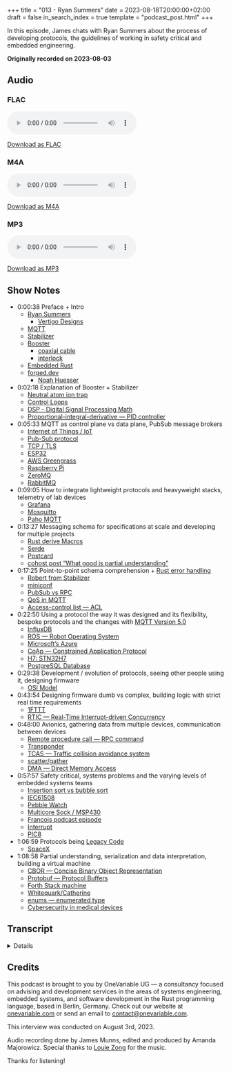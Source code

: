 +++
title = "013 - Ryan Summers"
date = 2023-08-18T20:00:00+02:00
draft = false
in_search_index = true
template = "podcast_post.html"
+++

In this episode, James chats with Ryan Summers about the process of developing protocols, 
the guidelines of working in safety critical and embedded engineering. 

**Originally recorded on 2023-08-03**

<!-- more -->

## Audio

### FLAC

<audio
    controls
    src="https://delivery.jamescdn.com/2023-08-18-ryan-summers.flac">
        Your browser does not support embedding FLAC
</audio>

[Download as FLAC](https://delivery.jamescdn.com/2023-08-18-ryan-summers.flac)

### M4A

<audio
    controls
    src="https://delivery.jamescdn.com/2023-08-18-ryan-summers.m4a">
        Your browser does not support embedding M4A.
</audio>

[Download as M4A](https://delivery.jamescdn.com/2023-08-18-ryan-summers.m4a)

### MP3

<audio
    controls
    src="https://delivery.jamescdn.com/2023-08-18-ryan-summers.mp3">
        Your browser does not support embedding MP3.
</audio>

[Download as MP3](https://delivery.jamescdn.com/2023-08-18-ryan-summers.mp3)


## Show Notes
- 0:00:38 Preface + Intro 
    - [Ryan Summers](https://github.com/ryan-summers) 
        - [Vertigo Designs](https://vertigo-designs.com/)
    - [MQTT](https://mqtt.org/)
    - [Stabilizer](https://quartiq.de/stabilizer/)
    - [Booster](https://quartiq.de/booster/)
        - [coaxial cable](https://en.wikipedia.org/wiki/Coaxial_cable)
        - [interlock](https://en.wikipedia.org/wiki/Interlock_(engineering))
    - [Embedded Rust](https://docs.rust-embedded.org/book/)
    - [forged.dev](https://forged.dev/)
        - [Noah Huesser](https://github.com/yatekii)
- 0:02:18 Explanation of Booster + Stabilizer 
    - [Neutral atom ion trap](https://www.hamamatsu.com/eu/en/applications/quantum-technologies/neutral-atoms-and-trapped-ions.html#:~:text=Neutral%20atoms%20and%20trapped%20ions%20use%20laser%20cooling%20to%20cool,create%20potentials%20that%20confine%20ions.)
    - [Control Loops](https://en.wikipedia.org/wiki/Control_loop)
    - [DSP - Digital Signal Processing Math](https://cds.cern.ch/record/1100533/files/p10.pdf)
    - [Proportional-integral-derivative — PID controller](https://en.wikipedia.org/wiki/Proportional%E2%80%93integral%E2%80%93derivative_controller)
- 0:05:33 MQTT as control plane vs data plane, PubSub message brokers 
    - [Internet of Things / IoT](https://en.wikipedia.org/wiki/Internet_of_things)
    - [Pub-Sub protocol](https://en.wikipedia.org/wiki/Publish%E2%80%93subscribe_pattern)
    - [TCP / TLS](https://beta.computer-networking.info/syllabus/default/protocols/tls.html#:~:text=TLS%20is%20responsible%20for%20the,this%20encrypted%20and%20authenticated%20bytestream.)
    - [ESP32](https://en.wikipedia.org/wiki/ESP32)
    - [AWS Greengrass](https://aws.amazon.com/greengrass/)
    - [Raspberry Pi](https://www.raspberrypi.com/)
    - [ZeroMQ](https://zeromq.org/)
    - [RabbitMQ](https://www.rabbitmq.com/)
- 0:09:05 How to integrate lightweight protocols and heavyweight stacks, telemetry of lab devices   
    - [Grafana](https://grafana.com/)
    - [Mosquitto](https://mosquitto.org/)
    - [Paho MQTT](https://eclipse.dev/paho/)
- 0:13:27 Messaging schema for specifications at scale and developing for multiple projects 
    - [Rust derive Macros](https://doc.rust-lang.org/reference/procedural-macros.html#derive-macros)
    - [Serde](https://serde.rs/)
    - [Postcard](https://docs.rs/postcard/latest/postcard/)
    - [cohost post “What good is partial understanding”](https://cohost.org/jamesmunns/post/1469045-what-good-is-partial) 
- 0:17:25 Point-to-point schema comprehension + [Rust error handling](https://doc.rust-lang.org/book/ch09-00-error-handling.html)
    - [Robert from Stabilizer](https://github.com/jordens)
    - [miniconf](https://github.com/quartiq/miniconf)
    - [PubSub vs RPC](https://blog.opto22.com/optoblog/request-response-vs-pub-sub-part-1)
    - [QoS in MQTT](https://cedalo.com/blog/understanding-mqtt-qos/)
    - [Access-control list — ACL](https://en.wikipedia.org/wiki/Access-control_list)
- 0:22:50 Using a protocol the way it was designed and its flexibility, bespoke protocols and the changes with [MQTT Version 5.0](https://docs.oasis-open.org/mqtt/mqtt/v5.0/mqtt-v5.0.html) 
    - [InfluxDB](https://www.influxdata.com/db/)
    - [ROS — Robot Operating System](https://www.ros.org/)
    - [Microsoft’s Azure](https://azure.microsoft.com/en-us/)
    - [CoAp — Constrained Application Protocol](https://en.wikipedia.org/wiki/Constrained_Application_Protocol)
    - [H7: STN32H7](https://www.st.com/en/microcontrollers-microprocessors/stm32h7-series.html)
    - [PostgreSQL Database](https://www.postgresql.org/)
- 0:29:38 Development / evolution of protocols, seeing other people using it, designing firmware 
    - [OSI Model](https://en.wikipedia.org/wiki/OSI_model)
- 0:43:54 Designing firmware dumb vs complex, building logic with strict real time requirements 
    - [1FTTT](https://ifttt.com/) 
    - [RTIC — Real-Time Interrupt-driven Concurrency](https://rtic.rs/2/book/en/)
- 0:48:00 Avionics, gathering data from multiple devices, communication between devices 
    - [Remote procedure call — RPC command](https://en.wikipedia.org/wiki/Remote_procedure_call)
    - [Transponder](https://en.wikipedia.org/wiki/Transponder_(aeronautics))
    - [TCAS — Traffic collision avoidance system](https://en.wikipedia.org/wiki/Traffic_collision_avoidance_system)
    - [scatter/gather](https://en.wikipedia.org/wiki/Gather/scatter_(vector_addressing))
    - [DMA — Direct Memory Access](https://en.wikipedia.org/wiki/Direct_memory_access)
- 0:57:57 Safety critical, systems problems and the varying levels of embedded systems teams  
    - [Insertion sort vs bubble sort](https://pediaa.com/what-is-the-difference-between-bubble-sort-and-insertion-sort/)
    - [IEC61508](https://en.wikipedia.org/wiki/IEC_61508)
    - [Pebble Watch](https://www.pebblecart.com/)
    - [Multicore Sock / MSP430](https://www.ti.com/microcontrollers-mcus-processors/msp430-microcontrollers/overview.html)
    - [Francois podcast episode](https://jamesmunns.com/podcast/004-francois/)
    - [Interrupt](https://interrupt.memfault.com/)
    - [PIC8](https://www.microchip.com/en-us/products/microcontrollers-and-microprocessors/8-bit-mcus)
- 1:06:59 Protocols being [Legacy Code](https://enkonix.com/blog/legacy-code/)
    - [SpaceX](https://www.spacex.com/)
- 1:08:58 Partial understanding, serialization and data interpretation, building a virtual machine 
    - [CBOR — Concise Binary Object Representation](https://cbor.io/)
    - [Protobuf — Protocol Buffers](https://protobuf.dev/)
    - [Forth Stack machine](https://en.wikipedia.org/wiki/Forth_(programming_language))
    - [Whitequark/Catherine](https://github.com/whitequark)
    - [enums — enumerated type](https://en.wikipedia.org/wiki/Enumerated_type)
    - [Cybersecurity in medical devices](https://www.fda.gov/medical-devices/digital-health-center-excellence/cybersecurity)

## Transcript

<details>

  
*James Munns*

So I think the thing that originally got us to reach out for a podcast episode was talking about MQTT right? 

*Ryan Summers*

Yeah I think it was mostly MQTT and kind of runtime configuration of devices and kind of embedded and things like that.

*James Munns*

Okay, yeah, because I mean I think the thing that I've seen you work on the most is Stabilizer and I know that's got all of that I assume. I assume like every experiment run is configured and it's always talking over MQTT over ethernet I think, so I think you're basically the perfect person to talk about that about right?

*Ryan Summers*

Yeah, actually Stabilizer is not even the only project I've done for a quarter. There's also Booster which is a big kind of, for you rack mount power amplifier for lasers as well. And so we've kind of tried to make a common stack for them that they can talk and configure to devices, because the idea is to have kind of all of these things in a lab sitting together and network them together hook up lasers maybe sometimes send signals all the way across Germany to other labs and things like that, and so the idea is that you could connect all of these devices have them talk to each other and control things.

*James Munns*

Cool. So before we get too far with all of that — because I want to talk about all of that — Do you want to give yourself a quick introduction?

*Ryan Summers*

Yeah, my name's Ryan Summers I have been doing embedded rust for 4, 5 years now something around that. I do embedded consulting and also have a startup doing embedded manufacturing automation. So if you ever want to look up forged.dev.

*James Munns*

Oh you're working — Oh that's right, you have mentioned that you're working with Noah…  

*Ryan Summers*

Yeah I've done a Rust startup too. 

*James Munns*

Very cool.

*Ryan Summers*

So there's many things we could talk about today if you want.

*James Munns*

So you mentioned Stabilizer and Booster. Do you want to give a quick example of what each of those are, and how those typically get used for scientific things?

*Ryan Summers*

Yeah, the easier one to start with is definitely Booster. The general idea is that you've got some kind of signal source that you're going to be using to drive some laser in a lab, and generally the laser needs to be running in some kind of high power, and your signal generator doesn't generate high power and so the idea is run coaxial into this thing, specify how much gain you want on the output and it handles all of the power management and generates the, the necessary gain so that you can actually drive your big laser load. And it's got all kinds of nice safety protection mechanisms. It's got fans in there that you can automatically spin up and keep things cool. It'll handle interlock tripping over power and all kinds of fancy things.

*James Munns*

So what does high power in this case means, because it's one of those domain-specific thing where like sometimes high power means like, an amp and then sometimes high power means like, well it's thousands of amps. But I guess for lasers…  like, because “blind you” starts pretty early with lasers. So I have no difference between like “blinds you” and like, “could cut wood” sort of laser power.

*Ryan Summers*

That's — yeah, no, that's a good question. I don't actually know, I don't do much in the physics realm. The only thing I do know is they they use some of these lasers for things like both neutral atom and ion traps, and so they might need more high power lasers than what I normally would think a laser would be. So I don't know, good question. But there's some pretty beefy fans. The device is pretty large and it has direct mains wall connections. So I Imagine you've probably in the few amps range.

*James Munns*

Gotcha. So that's your — it's your amplifier, but I'm assuming with a much lower latency and a much higher power than your typical, like, speaker amplifier type of system. 

*Ryan Summers*

Yeah.

*James Munns*

Very cool. So then that's Booster, so then what is Stabilizer?

*Ryan Summers*

Yeah, Stabilizer — that's the hard one. The best way to describe it is that it's a Swiss Army Knife in that it takes in arbitrary analog signals, does all kinds of DSP math on that and then generates some analog output. And so essentially you get this big two channel input, do all the math you want in software realm, modify the signal, whatever you want, implement your own control loops, have PID controllers, have low pass filters, all kinds of things and then you generate your DACK signal and you write them out to the buffer. The whole idea is that it's pretty low latency, very deterministic, can handle a whole ton of throughput and it's got a pretty beefy CPU on there so we've got full live stream data streaming so you can offload it onto a computer for analysis. All kinds of good stuff. I think that's where we first started working with MQTT, because there was this need to be able to say, like — Oh, well I need to adjust these filters, or my scientific experiment has these different requirements. And so we're like, well — we don't want to flash the device every time we need to, like, update the filter parameters and because we don't know what they're going to be. Kind of need to adjust in the fly on the lab. And so what it actually allowed us to do was we put MQTT on there, our configuration software, and then we just run some Python scripts that automatically calibrate things.

*James Munns*

So you're using ethernet for the only data link to the device right? But I'm guessing you have a separate channel for high-throughput, digital-acquisition-data data. And then MQTT is primarily your control plane? Or is the data plane also MQTT, just sending serialized data out over MQTT or something like that?

*Ryan Summers*

Nah, so we've got it set up in a few different ways where the data streaming is just kind of raw UDP stream to an endpoint. I think we have it set up so that on MQTT you basically say — stream all of the raw data to this IP address at this port, and once you set that it will just start dumping it out there… but it would be interesting to see if you actually could run that over MQTT because honestly the protocol is pretty tiny on top of the actual data but it's a good question.

*James Munns*

This is one of those things that I was going to poke at: so, I mean, I've done IoT stuff for the last while and it's one of those things that, like, I came from like the avionic side and then went into IoT and first it was a huge culture shock of “What do you mean product cycles aren't measured in the better part of a decade?” or something like that. I was doing a lot of rapid prototyping stuff too for startups and things like that. The change of pace was just really interesting to me. And MQTT is not new, I mean like, it has a really interesting history of… I think it came from, like, oil rigs or something like that? The idea was that it was over basically the satellite text messages, and that was the idea was that it was this super low overhead, pub sub protocol so that when you were talking with middle of the ocean satellite ah rigs you could do broadcast and things like that, and then eventually it became the standard that people use for IoT stuff now… where nowadays it's almost exclusively over TCP. Even the embedded systems that I see use it will do it over like an ESP32 for WiFi or some kind of hardwired ethernet or something like that, and everyone's using, like, JSON for the message formats and that's even sort of now even codified by these cloud platforms like AWS Greengrass. It's like web requests over MQTT where it almost feels like you've taken what everyone describes as a lightweight protocol with very embedded-friendly and things like that. It's like well but you're doing TCP with TLS. Especially like five or six years ago when the ESP32 wasn't even really a thing there was really only like the 8266 and your Wi-Fi choices were usually super limited where everyone's like, “It's this embedded friendly platform!” But then everyone runs it on a Raspberry Pi or something like that and it's like... If you have a device that's doing TLS and doing all of this, why do you need a lightweight message protocol versus something like ZeroMQ or RabbitMQ or, like, any of the other PubSub message brokers, which get used a lot for backend services for either like control plane. I came to you and I reached out to you because you were saying very positive things about MQTT and I was like, I have this big chip on my shoulder from doing a lot of one-off demos where it worked and it's, like, a reasonable protocol and it has very, like, straightforward nice to work with semantics. But it always bugged me as someone who has done a lot of like — either really hard, real-time embedded stuff, or very like “Ah, we've got 8 kilobytes of RAM” kind of thing, when people describe it as like a lightweight embedded protocol and I'm like — as soon as you have TLS like you've sort of left the realm of lightweight protocol. But I guess since your control plane is largely wired ethernet and you're on I'm hoping a fairly well-segmented network… These aren't connected-to-the-internet sort of devices, these are connected-to-local-control-land kind of devices, hopefully.

*Ryan Summers*

Yeah, you make a very good point about the TCP/TLS being a very heavyweight stack, especially when you're coming into the embedded realm and you have this low bandwidth protocol, ideally. And in reality I kind of have the same assessment as you that it feels weird that you would write this very low overhead protocol and then require this super heavyweight TLS/TCP underneath. In our use case, but we did the exact same thing: we're taking JSON so obviously not using these very condensed packets and we're actually not using MQTT in a manner where we care about kind of throughput and data rates and things like that. I think the main reason we ended up going for it is because it's actually got kind of an ecosystem that's developed around it. Like now we could potentially allow someone who uses one of these devices in the lab to hook straight up to some of those, like, AWS services and start logging all of those things. And one of the nice things we have is suddenly you can spin up Grafana in 5 minutes and get yourself a dashboard that shows everything about the device over the last week and so you can see how hot things were, what kind of gains, how the control loop was behaving. We've actually used this to diagnose why test setups in labs were malfunctioning because like, oh we see this huge correlation where like suddenly when we get a few tenths of a degree C increase on this device, we start seeing — immediately, like the control loop starts getting out of whack and our error starts increasing. I don't know if I'd use it for a really deep real-time, deeply embedded kind of application, but here it works really nicely where we just want to be able to have something that's connected to the network, not think about it, there's a well-established protocol and we can use that for telemetry and control.

*James Munns*

Yeah, that's one of those like make-or-breaks for embedded projects in my opinion is having a backbone to the device that you're talking to and having some sort of protocol where you can do multiple things over. So like, it's almost the first thing that I do on nearly every project is if it's over USB I set up some kind of data pipe over USB where I can send logging messages and command and responses, and then ideally having things like instrumentation command so you can trigger it to do behaviors either for testing or just for like, “Okay, now I've hooked up my oscilloscope onto this and I need to figure out why this relay is glitching a little bit,” and I can look at it and I can just press a button on my laptop and make it do things. And then when you start getting into devices where you have tens or hundreds or thousands especially then having a network where, you can talk to a fleet at once and address them using things like that. And you mentioned being able to use off-the-shelf Python libraries. I've built a lot of bespoke protocols. Like, when I do hobby stuff, I do bespoke everything because that's just you know — that's what brings me joy. But for for customer projects and stuff like that where you're like — I'm not going to be the only one maintaining this. I don't have unlimited time and there are actually deadlines and things like that and, like you said — just being able to have something that everyone deals with with like MQTT plus JSON is great because literally any language can download a library and if you pointed at an IP address or the same broker that all of your end devices are talking about, it doesn't matter whether you speak Python or Rust or Bash or C or whatever you have this sort of like common language where, even though it's not ideal in any sense of the word, the real value is everyone can use it. And I think that's really what I saw for a lot of the iot prototyping if nothing else was — even then Mosquitto was a good well-known broker and there were libraries like the Paho MQTT or dozens of other ones where it was always really easy if you had a device, could do TLS or could do whatever networking you were doing MQTT was always just one of those ‘set it and forget it’ kind of things. Then the problem is it doesn't really give you much on top of that. You've got topics which you can use to subscribe to. Then just the payloads are whatever but everyone uses JSON which means everything's freeform which means everything- like there's no actual schema a lot of the time. It's just okay, we have LED on. We send a message that's like LED state `:``"``on` and it gets like, really ad-hoc. Which on one hand means that you can power through something really quickly — I'm wondering actually how you handle that at scale whether you just have like an internal spec of like, “Topics look like this. We use these kind of wildcards here. We expect all devices to listen to these topics with their name in the thing, or we expect the message schema to be this,” or just by convention like, it just is what it is and you have a markdown document somewhere that has all of the example JSON messages or something in there.

*Ryan Summers*

Yeah, so this is actually where I think things get really interesting with Rust. First of all, we're in the no TLS realm right now, I think the next thing on my plate over the next few months is like, “Maybe we could get embedded TLS running on this, and get that going and talking to Amazon Cloud.” But going back to the the schema, one of the things we wanted on top, I talked about this, is kind of like the runtime configuration. So one would be able to say like, “How do I change a setting on the device in like a sustainable manner where we can reuse this through multiple projects?” So we actually developed a method using Rust derive macros and so you just write a struct in Rust and you just put this derive mini confine and it'll automatically interpret that into an entire tree of strings and publish that automatically over in MQTT of like this is what my current settings tree looks like, and then you can modify those settings to what if you want. And so we have like all of these setting structures for Booster for Stabilizer that have all of their different things that they're using and is all just in a Rust struct. And you just hand that to the MQTT client and say like, “Hey, use this as the settings, derive your tree from it, publish everything that we currently have on boot ups,” so that someone listening knows what settings you're using and then maybe they want to change them and so it makes it really nice because suddenly you can like, “Ah this setting isn't actually what I want.” Just restructure that in Rust and it automatically propagates itself over MQTT and handles all of the publication, so… 

*James Munns*

I see that's really interesting because that's one of the things I've struggled with, because in Rust typically I use like Serde a lot where your schema is your struct definition. I do a lot of like binary serialization with Postcard too, where you really need the schema to match. There's no like, “Oops I don't know about that field, so I'll just skip it,” because in a binary protocol, that just gets interpreted as the next field, which means now all all of your deserialization is garbage and things like that. That’s one of those interesting things where for more dynamic protocols like JSON where you can have new fields and added fields and restructured fields is — how do you handle the case where what your device is sending doesn't match what your tooling is expecting. You mentioned the devices send out their schema on boot, which I guess if you're using like Python or something like that, you can dynamically evaluate and make yourself, like, a dynamic class that has all the fields and things like that you could deal with, or in Rust you could just use like Serde value and interpret that, but when you have to send messages back — Is it just something you can just tell when you've changed the schema because you go, “Wait a second… The tooling is is expecting the word `temp` for temperature but someone changed it to `temp_C` or `temperature` or something…” like that's a really minor renaming change. But there's also a ton of like reorganization and reordering and things like that that can really screw up schemas… I wrote a whole post that was like is there any value in partially understanding a message because if you don't understand it, the best case you can do is gracefully ignore it like from a programmatic standpoint. It's a little different when you have a human operator. And maybe they get, like, a dynamically built GUI and they're expected to go in and, like, as a human, you know, respond to these sort of things. But like if you're writing a long-running script — if you all of a sudden are getting messages that you don't understand, the best thing you can hope for is: your program just goes “Huh, I don't know…” and doesn't do anything that might cause problems or something like that and especially when you have high-powered lasers, you really don't want any, uh, misinterpretation of the kind of settings that you're doing. So I'm interested to hear how you handle that, or if you just like careful deployment, or “we just don't touch the schemas for well-known messages” or…

*Ryan Summers*

Yeah, so that's an interesting point. In regard to schemas — I don't know if you could strictly say that we're publishing a schema. What we are publishing when we first start up is like these are all the settings that are available to you, and this is the current value and right now we're using Serde JSON. A lot of work just happened in the last week or two with Robert refactoring miniconf that actually took away the assumptions of knowing that like there's Serde underneath, or that MQTT is used in a way. And the idea now is that you can use it to just map an arbitrary string of keys into an endpoint within your structure. And then you can — anything that implements serialize or deserialize you can pass that in and you pass in your key iterator and then you just say, “Okay, I'll deserialize it when I get to the terminal endpoint.” It'll figure out the type when it's there. The idea is like you could now use this kind of miniconf structure over any kind of data link layer like if you had USB or UART or something like that. You could probably use Postcard use this just fine. But in terms of getting back to your question about schema — this is really where Rust error handling is pretty incredible because essentially when you get to the end, someone's given you some payload and said like, “Hey, set the setting to this value.” And really, we're leveraging Serde at that point where we say like, “Hey, try and turn that into the type we want.” And what's really nice is you can start just propagating errors out using just the `?` and levering things go all the way back. But then you can start catching them at the MQTT interface and start using that error formatting, and then print that back as a response over MQTT. And so suddenly, on your Python side or on your PC where you're trying to configure it when someone tries to set a setting, you immediately get a response stream, and says like, “Hey, that deserialization failed because I expected this, like, `/` and this location we didn't get it.” And so it's really cool to be able to see, like, proper error handling written and code immediately translate into this wonderful user experience on the tooling side, but it it also makes it more complicated because as you're writing a library, you're like, “I need to make these errors right, because this propagates all the way back out to the end user.” It's not just code at this point. Someone needs to be able to read this and understand how to fix it.

*James Munns*

Interesting. Yeah, so I mean that's definitely one of those things where yeah, having those kind of channels whether you're setting up a request response… Oh, that's another thing I kind of want to poke at is is like your actual communication model of PubSub versus RPC. But having that ability to get that response back is is huge and the more fidelity that you can give back either that just gets shoved into a log so you can see if this is like a one-off “Oops, see how the message was corrupted on the line,” or the message was partially dropped or things like that or really no, you tried to set `temp` and we don't know what the field `temp` is we only know `temperature` is one of those quick feedback things that becomes a really big deal. The messaging style — it's another thing that I sort of poke at MQTT because you have this world where everyone's connected to a broker. And what I see a lot of people end up doing is they just do a lot of point-to-point communication and almost to the point where they are doing mandatory responses. So every command you send gets an ack which means — or not just an ack but like an ah application layer acknowledgement so — you send the message, the protocol sends back, “Yes, I have received that message.” Depending on your quality of QoS settings, you either then get, like, a double acknowledgement or whatever. And then the application deals with it and then it sends back a message that says, “Yes, that succeeded” or “No, that failed” and things like that where even though you have this PubSub world, you end up doing exclusively point-to-point links.  It is still useful because all of your end devices end up talking back to the same endpoint which is very useful because it means you don't have to think about it and once your tooling or whatever connects to that as well. You have at least the routing to all of that regardless of how they're actually wired up. But — it's not really like PubSub-y you know what I mean? Like if you're always sending one message to one device every single time, it's not very PubSub-y. It's like you have a point to point link with like ah you have a star topology really um and especially when you have like, AWS handling this and then you go oh well, we're also like, you don't really broadcast messages to multiple devices, you end up getting this like point-to-point link enforced by security, which is also not something that MQTT as a protocol super understands, but all of the brokers like the commercial brokers that I've seen — like, not Mosquitto, Mosquitto handles it where you send everything out and everyone could see anything and there's no real like ACLing or there's… Now there's probably ACL-ing but um, but in like managed brokers from AWS or — I'm picking on AWS just because I had a client a couple weeks ago that used Greengrass, so like this is in my brain right now. You end up like, enforcing at the ACL-level that these are all point-to-point links and things like that. So is that something that you actually leverage ready set everyone to this or is it really still like a ah point-to-point link for you. I'm just interested if I can find anyone in the field who has used it sort of the way the protocol was designed rather than, “Oh, this is a protocol that's close enough to what we actually want to do and it means that we don't have to write tooling, so we just use it because it's portable. Even if we're sort of like — not abusing but like — evolution of how the actual protocol gets used.”

*Ryan Summers*

So actually in MQTTV5 they updated a lot of the way MQTT works to support this kind of point-to-point communication a lot more because now messages have properties associated with them. And one of the properties is something called correlation data where it's just a binary blob that you say like, “This is this message” and the intended use case is that you send that message to someone, they inspect all the properties they say, “Ah! There's this correlation data!” and when they generate a response, they're going to put that correlation data in there. And there's one of the properties is like, what is the response topic. So they've obviously recognized that a lot of people are using it in this kind of not traditional PubSub but point-to-point communication and in our case, we're also mainly using it for point-to-point for the configuration stuff. But I really think the main point is that you get the best of both worlds. Because we do use the telemetry for real PubSub usage, where you're broadcasting out your current state to everyone that's listening, and in some cases we've got our telegraph scraper that's collecting it and putting it into a DB and Influx so that we can start visualizing our dashboard. We've also got our development tools up there looking at it so we can see like, “Ah, what's the state of the devices we're like running? These control loops and stuff” and so really, you get both things which is really nice. Back in my university days, I did a lot of work with ROS the Robot Operating System and that uses the traditional PubSub methodology. And really like that being able to publish data somewhere makes developing your system a lot simpler because you no longer have to think about how tightly structured it is, you just start blasting out the data for everyone to listen to. Maybe someone will need it and then when you're going and working on some other component in the future, you’re like, “Ah yeah, let me just subscribe to that, because I actually, I could use this specific piece of information and I'm going to go and implement my new functionality based on that.” And so really, you don't have to go and modify that original component you made now to get that data because it's just out there in the open for you. So I think really that the benefits of that PubSub style — it's really just flexibility in your design.

*James Munns*

Yeah, and that's actually a really good point because when I was doing MQTT stuff — this is still in the 4-point-whatever days, and that's been five or six years — and you know I'm sure the actual use now that Greengrass has launched and I'm sure there are millions and millions and millions more users now of MQTT than when I was poking around it. I was working at an IoT — it was an iot platform and that was sort of our main ingress from a lot of these devices was MQTT. So we were building a lot of those things, and I think that was around the time when Greengrass launched for the first time and then I think maybe Azure had ah, an offering that came out around the same time and things like that. So it was interesting to see what we did, and you could tell that there were a lot of these patterns being built because we weren't the only ones doing it that way. You know, you could see a lot of other people doing that. So it's- it's interesting to hear that a lot of that has come out in MQTT5, so I might be just totally off base and going, “Ah, it doesn't do like that ,” or- or, “It doesn't act like that” and the answer is maybe in MQTT4 it was awkward but in MQTT5, they’ve just gone, “No, this is how people are using it.” Well, we'll live with it.” But it's interesting because I think you also nail a really big point. There's no, like, ideal pure usage of a tool the way it was designed. It was like you're solving problems, and if it's good enough and it means that you don't have to spend a ton of time developing it and all of that — done, ship it, like… so it's one of those things of like for my personal projects, I super overdo it. It's weird because my brain will turn off for personal projects versus customer projects, because if you ask me a question when I'm just doing hobby stuff I'll be like no, it must be perfect. It has to be like this. But for customer projects I have a much better way of like turning off my brain and being like, “No, we're shipping in three weeks it needs to be done. Good, you know, good enough.” And I think the actual points that you raised of having that ability of a way to talk to the device and tooling that lets you talk to the device and that flexibility to go, “Hey, I need more logs, I need to add more logs, and I need to add the ability to understand these logs very quickly,” is one of those things that really does shine with tools like JSON or MQTT and things like that because you can always throw out another topic which existing tooling doesn't have to pay attention to, they can just pretend like those messages don't exist and you don't have to think about routing or filtering or things like that. It's just like — Ah, I will add up one service that just looks at the like hourly fault rate from every device because then I can see patterns and maybe correlate that with temperature or something like that where it does lend itself to the “Throw all the data into the ether, and catch it, and then worry about data analysis later” or figuring out correlation or trends and things like that and… especially when I was working on IoT devices like that's one of those things where trends end up being a lot more interesting than absolute values. Like in the scientific pursuits and things like that you are very interested in making sure that things are calibrated and accurate and you're very interested in the raw data captured or the process data that's captured. But especially when you have consumer devices or when you're, when you're dealing with the like more operational level rather than the scientific level, trends matter because it might not matter if you have 5 faults an hour or 10 faults an hour or whatever, and maybe some devices will be 5 and some will be 10 and some will be 20 or whatever for some metric of line noise. But when they start changing, that's the really interesting thing because that's when your devices experienced something weird, or you can see those trends even if the devices aren't calibrated to some exact reference where they have a different baseline, but when they all start going up then it becomes really interesting. So I mean, like I feel like that kind of “capture first, process later” or writing pieces of the- the system that only listen to the parts they care about I think that does really shine with MQTT and that's something I deal with some of my bespoke fancy protocols, because I've built this all to be perfect and efficient, then all of a sudden I want to change one thing and everything falls over. So I totally see the value of that… and I don't- well I didn't super mean to put you on the spot of defending MQTT and things like that because I.. I think it's an interesting protocol but it's one of those things where I learned it because I needed to learn it for work. So I mean you learn enough to become productive very quickly and as you're learning, you're sort of battling your preconceived notions in your past experience versus what you're learning and sometimes you hit these hitches where you go like… that's not how it should be, it should be something else… And sometimes the answer is, “Yeah. It should. But it isn't, so… you know… whatever,” and then the other time is, “Ah, you're missing this piece of information.” Which is why you think it doesn't click but it's just because you're missing some step in there. And I've always sort of wondered is my… lack of love or- or problems or chip on my shoulder about MQTT because yeah, it's just, you know, it's evolved. People just use it because it was close enough and don't try and worry about why it's not the way it isn't… or, am I just really missing something? So, that's why I was sort of poking around because I'm interested in hearing someone who really loves using the tool, and seeing if there's just a piece of it that didn't click, or if I'm just undervaluing the flexibility and I go, “Oh, it could be better if it wasn't flexible…” but then that's sort of the key value. You know what I mean?

*Ryan Summers*

So I find it interesting that you're thinking that I'm like the MQTT evangelist here. I would phrase it more as a love-hate relationship. As I'm implementing a client and protocol like, man, this is just so incredibly wonky sometimes. I mean, any protocol has got its own weird quirks right? But ultimately what drove us to use and MQTT was back when we were first starting out on some of these projects we had this need where we're like: We need to control these things. We've got an ethernet connection. We don't want to develop our own bespoke protocol, because we'd like to be able to leverage anything that's kind of out there. And so we are kind of looking around and saying like, “Okay, what- what protocols are there?” and I know CoAP was kind of on our list and MQTT was there… I don't know if we saw many others. But ultimately it was more along the lines of like — what is something that we can give back to the community that doesn't exist yet. Because this is a need that we have, and we can probably imagine that a lot of other people are going to have this. Especially as microcontrollers start having more and more capabilities, like they start seeing the STN32H7. It's incredible what you can do on that chip even if it's not power efficient. Things are getting more connectivity. You see network stacks more often. Libraries are getting much more optimized. You can start fitting things like small TCP on very small devices. And so really, what we wanted to do is like, beauty of this contract is that it's been open source work and so we were able to say — how can we find something, fill a niche in the community and publish it out there that other people could also use it? So I think that was one of the real driving factors from MQTT2 because it's like, hey, this is a widely adopted protocol. There's nothing here that works on embedded in Rust yet, so why don't we go ahead and write a library so other people can use it too if they want. Really, just being able to see kind of what that brings out is really fascinating, because honestly, I had never even heard of MQTT before we went on building this client. We're like yeah, this looks like it fills our needs, and then seeing what comes out as a result, suddenly now two or three years down the line, we have these 5 line Grafana configs and we get this whole dashboard of like all the time series information. And then suddenly they were able to debug like an atom trap and were able to say like, “Ah yeah, when we had the temperature go a little high, our error increased and we lost it.” You wouldn't have that capability without having kind of this connectivity to the device and these easy integration with existing tooling like yeah, the data is theoretically all there but… you made a good point, like when you're looking at these Iot or network connected devices, you're mainly interested in the data over time. You’re not interested in an immediate point like — oh cool, the temperature is 32.5 C, like, that is absolutely meaningless to me. But suddenly when we start looking at it over the time of the day like, oh what's the difference at night versus like, what's the hottest point in the day? Is that going to affect some bar measurements, and is that affecting how the assessive setup is actually working and you can actually start seeing some of that. And that becomes way more fascinating when you aren't looking at it as an individual point, but as a collective whole especially when we don't have the capability to store all of this data on the device and we're not going to write all this bespoke tooling on the computer to collect it all, and keep it all there put it into a Postgres database and write all these visualizes like, no I'm not interested in that. Being able to leverage out there is really what's been powerful from this outcome here. Kind of looking back retrospectively, I don't know if we intended any of this when we first set out, but it's been cool to see.

*James Munns*

Yeah, and that's interesting. So how has that changed for you over the development cycle because, I'm not sure how early you came into the project but having that sort of backbone of connectivity and the ability to get that kind of data — How much of that did you build and lean on in the early stages of development? So not necessarily like developing the protocol, but I assume once you had the protocol up and you were working on it versus the longer term like, evolution of it or maintenance of it or… Has there been any like major shift there, or is that just generally, no, we built them as we needed them and it turns out sometimes they were really useful months later, or they haven't been useful yet, but it doesn't hurt to keep sending them — is that kind of connectivity… How you use that, has that changed over time?

*Ryan Summers*

Oh yeah, definitely. When I first came on to the project I think it had just recently gotten started up. It was 2019, I think the H7 series was relatively new, especially in Rust support, and I think what Robert had done was the very first ethernet small TCP implementation on the H7 using, like, raw registers and stuff. And I think that eventually started making its way into H7 how Richard Cheung — I don't know if I'm pronouncing his name — incorporated that into the HAL after looking at the Stabilizer repo, we like got it all in there and so really, it's been interesting to track from when we first started off on the chip when there really wasn't much support, and kind of leveraging all of the things that were adding into the project and start pushing that with the open source. We started out pretty low level, and we figured out what we needed as we went and we got this kind of like — Okay, now once we've got the basics of MQTT like… We started with a very minimal client. Let's just be able to connect. Let's be able to publish. Let's be able to subscribe. We're not going to worry about retained topics. We're not to worry about topic A releasing or quality of service, like none of that jazz I just want to fire and forget… because the rest of it seems like a lot work. And so we kind of got that going and working and we're publishing telemetry and information about the device and suddenly we're like — Man, it would be really really nice if we could talk back to it. “Change your state, do something else,” command it, like not even to the extent of like modifying setting but even just like telling it, “Hey, I want you to perform some action now,” like set some relays or something, not like configure it like… I dunno, initiate a measurement for example if they're like long running. And so we started seeing like okay, there's these things that we kind of need from a high level in an application, how can we kind of build on top of this now? We've got- like if you think of the OSI model: your TCP, you've got MQTT sitting on top of that, you’re like — Okay, well, we've now got this nice way to talk to a specific device, get these acknowledgements and verify that we're setting it properly, get responses, get feedback. So say for Booster, we've got an example where we want to set the gain on one of the channels, and so we say like set the gate source threshold voltage to 1.7 volts, and then in the response it tells us what the drain current is and so you can now write your control loop on the computer side where you say like okay I'm going to iterate across like all of the thresholds for the transistor gate, and once I start getting the point that I want. Okay now let's start backing off and lower it until we get right, so you can kind of tune it in response with this real-time feedback loop of send a message to the device, get a response back, analyze it figure out what you need to do and suddenly now you've offloaded this entire control algorithm from having to write any firmware where you need to think about timing, you need to think about how you're going to do these asynchronous control lifts, where you set the transistor gate threshold, but then need to wait 10 milliseconds or something until the ADC-update comes in and you need to do this 500, a thousand times and it's just — it becomes this whole mess. But suddenly if like you just expose this functionality but set gate threshold get the response you can do all of that on the computer in Python. And you don't have to think about the complexities that go into that. And it's fascinating, because similar in this vein, one of the the projects that just got finished up is they had that cordup does more than just Booster and Stabilizer, there's all kinds of lab rate hardware they're building for people and one of the setups they had was a neutral atom trap and I believe they actually had Stabilizer or one of their other controllers talking to another device, both of which were running MQTT on these mini comp clients. And basically, one was setting an interlock for the other and saying like — hey, disable yourself now based on its measurements, so it was performing like remote temperature sensing, remotely disabling the other device. To me, that was just really cool to see in the end, because you don't set out with the intent to build these kind of systems. When you're like, “Oh, I want to build an MQTT client. Like you have no idea what it's going to be used for. But then when you see someone coming afterwards and like start connecting all these things together across multiple embedded devices and doing end to end communication like — you see that as buzzword all the time, you're like yeah but when did people actually do that and then suddenly like someone did it. It actually helped to solve their problem and it’s like whoa. That's really cool.

*James Munns*

Yeah, so you poked at a couple things that are interesting because there's very different environments for: we're building a consumer device that is connected for whatever reason, like it talks to MQTT for logging or updates or remote control or something like that, where- where it's intended to be ah, a system to itself. It is doing what it was designed to do, and it does that. And then there's devices where you're designing them more to be lab equipment if that makes sense like you said: that it will be expected that you are not designing the functionality, you are designing the toolkit of functionality to let other people build what they're trying to build and it's interesting. That never works for consumer products, for every consumer product I've ever seen that's like, “Oh, it's flexible and you could do that…” Like 1FTTT is like, the only version of that that I've ever seen that's not really developer focused, but it's like you could make it do what you'd like it to do, or you know there's some platforms for like, home assistant or or things like that. But when you're talking about like a normal retail device like your dishwasher or your fridge or something: like even if it has the ability to have some kind of sensor or send you a notification when your washing is done or something like that. They're not flexible. They are doing what they are meant to be done. But that's interesting that you point out- I mean you're really working in a different field where you are building tools for other people. You're not designing these experiments. You say like, it's a power amplifier like, or it has this or you can write custom firmware or if someone wants something specific. Maybe you're writing some of the logic. Being able to offload that is really interesting and from there… It's always interesting: there's like 2 main approaches that I've seen to people implement embedded systems. It's a range but there's sort of like 2 polar opposites where: one is you design it dumb, like a control system really, like, in the same way that you would design a piece of electronics where you say like, yes it might have some states that it walks through and things like that, and there might be some logic that it handles but primarily I'm treating it as a very dumb, modelable device and you see a lot of things where people just have like a register table where you say like, there's a table of the gate voltage in out, whatever whatever. And then you know almost getting close to like ladder logic with PLCs and things like that where the logic is very limited but it's mostly parameters and you are tuning them and you might be able to control them remotely with some sort of orchestration or something like that. But the system itself does not think. It is set to a value and it maintains a control loop or a pattern or responds to certain events in certain ways like, “Ah, when I get over this threshold, I cut all of these outputs” or something like that. And the other side is people who build systems that are “All of the logic lives on the device.” So I guess that's mostly like where does the logic live, does it live somewhere else and the device that you are building is an extension of that logic that just does it. It expects that it is one piece in the puzzle and it doesn't think it just does what it is told versus people who build firmware that are very complex and thinks and goes, “Ah, when I am this state I have this whole decision tree of how I could react ,or I have this application logic that I'm thinking a lot of, where on one hand that allows you for for very fine grain control, but on the other side it makes it very inflexible like it is it is doing what it is designed to do because all the logic lives on that. I immediately said that there are 2 things and I'm saying that you're doing something in the middle where there are certain tasks like you said where you need that… I'm gonna- I'm going to invoke some audio like DSP language here because it's the only resource I have to draw from where like if you're if you're building a modular synth or something like that: there's typically 2 rates that you think of you think of the audio rate — so I am sampling at 44-1 kilohertz or whatever like I need to be processing samples and things like that — But then they'll typically have a control rate which is much lower than that maybe like 1 kilohertz or 2 kilohertz of like, “Yes, although I can sample 12 channels at 44 Kilohertz, I can only make changes to my filter parameters, or I can only read the knob that's on the front of the device at 1 kilohertz like once a millisecond,” or something like that. And they have this sort of like, you've given a name and given sort of like a model in ah, a pattern of working where like there are 2 different worlds. There is the audio line world and there is the control world and some things operate at control rate and some things operate at that. I've worked on projects that were built really like- and I feel like those audio devices that I just described are much more in the like it is a device that is configurable but it doesn't think a lot for itself. It's much more on that side. It's always interesting to see different groups of embedded people take one of those models or not take one of those models or really try to do the other one while standing in the wrong pile. Like you write all the internal device logic, but you assume that you're going to be configured by everyone so you write this whole Rust API or MQC API  that expects you to do these command and control things but really you can't operate at that at that rate. So, I’ve sort of gone 4 or 5 different places here. But: How much of what you're building ends up being “I have to build logic that knows how to to react immediately at like, hard real-time sort of functionality levels,” versus how much can you defer to being dumb, because you do have this network to talk over and you go, “Look, I'm not here for thinking, I'm here for doing,” and the Python script or the scientist or whoever's automating or controlling this is going to do all the thinking, and how does that rub between line rate of whatever you're sampling or responding to, or your hard real-time guarantees rub against- well how much latency can I expect to get from a Python script that's talking over MQTT to my device?

*Ryan Summers*

Yeah, that- you get into a really interesting point in embedded design and coming from a background where I do a lot of medical devices, where you have these very strict hard real time requirements — It's an interesting point to bring up, where like there are designs where you expose a register level and like, configure me do whatever you want with me, and then there's also lines where everything's self-contained. But in reality I think when you see a lot of the more complex embedded systems, they stand right in the middle where you're trying to abstract away the hard real-time nature of things. So the firmware itself like, especially on Stabilizer, there's a ton of very very hard real-time requirements on it because it's got a sample regularly guaranteed at like 100 megahertz or something like that. And there's all kinds of DNA channels that are coordinating. It's collecting tons of samples into a buffer before it's sharing and interrupts and thankfully we've got RTIC to be able to handle all of this kind of latency management so you can set your DNA to start interrupting you whenever you're in the middle of these kind of MQTT transactions. It's nice because suddenly you can abstract away all of that hard real-time nature and give yourself this super sloppy MQTT interface where you can talk over, and you're not going to interrupt this hard real-time behavior. And then as soon as it's able to, it's going to adjust itself based on what you've sent over the network, and then start behaving that way. So it's really a mix of the 2 of like — yeah, there's this subset of registers enabled, but you're just kind of making a black box underneath. Like, if you're looking at traditional stock designs, you've got a register layer, but then you've got all the logic actually implemented behind that you’re configuring. And I think embedded system design is very similar to that. You're not - I don't want to care about clock domain crossing when I'm writing registers, like I don't want to think about that ever in my day-to-day life. It's kind of interesting. In our case, there's a lot of the intent is that someone buys this hardware and they're going to have a debug probe that they plug into it. And they're most likely going to be forking the repository, writing their own DSP routines and making it do whatever they want. The hardware is very flexible and I think that's one of the things that really drove into our design of kind of this miniconf specifying the domain space the settings because now you just have a single Rust derive macro at the top of your setting structure, and if someone forks the repository and wants to add their own settings or configuration like set some GPIOs they can enable that by just adding a new member and they don't have to think about it. And suddenly that propagates out to all the tooling that we made that doesn't know or care about any setting structure. And so it really makes this way more adaptable from someone that may not care about how the internal called the real-time stuff works. Someone besides me definitely doesn't care how all the DNA streams are collecting data and how timers are triggering. Like, I find that super awesome is an embedded guy, I'm sure you find that interesting too. But someone who's doing like PHD research and if quantum physics lab doesn't want to think about an embedded design, they're not an embedded engineer, they want to get their physics experiment up and running and they need to expose some functionality. And so if we can make that easy for them, while still giving all those hard real-time guarantees, that's where you see this really interesting value proposition.

*James Munns*

Yeah, that makes a ton of sense. I spend a lot of time thinking about protocols. So, I joke that the thing that I am good at is making computers talk to other computers, and so much of embedded systems is just that —  whether it's talking to a sensor, or you've got 100 nodes in the field that are talking to a backend or tooling or things like that… a huge amount of the value comes from making computers talk to other computers, which means I think a lot about protocol design and like, different ways of doing things. And it's interesting going back to when I worked in avionics — your airplane is really a network of computers. We even call them line replaceable units — they are purpose-built equipment that have one role and do it really well, and that's sort of the abstraction layer of where it becomes like: I don't think about business logic I think about what the device does and that's- that's device problem to deal with the best way of how do I do the signal processing for a weather radar, or a radar altimeter or something like that, or how do I filter a pressure sensor to get my altitude versus the incoming air speed versus the static altitude a pressure altitude and things like that. It was always interesting because you have all these devices and sometimes you need data from other devices, but also sometimes these devices need to coordinate with each other, where most of the time everything was dumb and so when you talk- when the devices talk to each other, they're mostly just sending their current state — like, and this is the very like control system-y approach of multiple devices I find is — you send what your current values are. So like, my state is this you send, “I would like your state to be this,” and you listen to what the other device's state is so it's not like um, request response like you're not querying the device what is the temperature, or you're not querying the device like what is your angle of attack or or whatever or something like that you say like, “The altitude is this, the altitude is this, the altitude is this, the altitude is this,“ and then when something controls it, you don't send an RPC command. You just listen and you hear ‘the angle of attack is 20°.’ And instead of making a request and response, you just say, “I want you to be 25, I want you to be 25, I want you to be 25,” and that way, you can end up writing these very like control systems-y algorithms on all these devices, where if you're running a PID loop on your input controller for this, it's not like, thinking about, “Oh, has this message been acknowledged or not?” or something like that. It's just listening in sort of like the very control system-y PID loop sort of way of like, I control this input into the device and I'm receiving this output to the device and I need to tune my control loop to operate like that. But there's always 1 or 2 devices that do actually need to coordinate. Sometimes it's because they share an antenna and they need to make sure that they have like coexistence, so only one of them is sending at a time, or there are a couple of like actual request response. 
So, I worked on collision avoidance systems and actually collision avoidance means talking to other planes and so you exchange where you are so you know where all the other planes are and all the other planes know where you are but it actually takes 2 systems to do that. There's the transponder which is saying “I'm here, I'm here, I'm here,” and then there's the TCAS unit which is sending messages like “where are you where are you.” You have one unit that's doing one responsibility and another that's doing another, but essentially your TCAS talks to someone else's transponder, and then their transponder talks back to your transponder. So like, you get this sort of back and forth, where if you are in a mode where you're like, “Hey, tell that plane not to come over here.” You need to send a one-shot message, because you don't want to send out like, “Send them this message, send them this message” — because you want that message to go out once and you want the response to come back once. And so it's always this interesting paradigm, where if you can design your systems to be dumb, then you don't have to think about what is my acknowledgement window or you don't have to think about a response timeout because you just say, “Well, if I stop hearing messages for longer than 500 milliseconds the other device is faulted, or the line is broken, and we're done here,” because it should always send at every 100 millisecond or something like that. This sort of gets back to that PubSub versus request response where when you get people coming from a web background a lot of the times they're thinking in terms of like rest requests and things like that and you end up with this sort of like always RPC world where you send a request and you wait for a response versus when you get the more like double-E brained people or people who have worked in control systems you go I don't want that because it's easier to just think of it in terms of a naive control system of there's inputs and outputs and we just are saying what we want and receiving back what they are. I was wondering, how much of the design of your system ends up being more like the web request response sort of world versus the control system “I want you to be this. I am this.” sort of back and forth?

*Ryan Summers*

Yeah, you made me think of something really interesting. It's kind of when you look at these PubSub methodologies. It almost feels like a way for us to take this digitized state. And transform that back into a pseudo-analog continuous time series value of like, “Hey, yeah, my altitudes 1, my altitude’s 1.1, my altitude’s 1.2,” like we discreetly- it's a discrete system but suddenly, you've still got this kind of- you've got time associated with it. You can see trends over time and night. It's interesting when you bring up control systems because it definitely makes sense where you start tying that in, like — when you're thinking about control systems you want to understand it in terms of continuous signals like you don't want to think of it in terms of like command response. It just doesn't make sense when you're trying to do things like that. When  you're applying that in our use case — it’s interesting because when I think about it, like all of the things that are PubSub are these kind of control loop things or data logging, and then all the things that their command response are not related to controllers like when we're trying to do the settings, you send a request like, “Do my setting thing. “And you get a response like, “I did your setting thing, and it worked.” And it's interesting because it's specific when you're doing settings, that's not a control loop but when you're doing telemetry and you're trying to get feedback about state, that is a control loop. That's a really interesting point.

*James Munns*

Yeah, because in aviation, you would just spec the bus and- this is one of those like safety critical- and you've worked in medical devices, so you know this — versus 
the, “Ah! 90% of the time we could be more efficient by doing this!” But in safety critical devices you go, “No. Worst case is the only one that matters, so I will just spec the bus so that it has enough bandwidth.” So like if you say, “I'm going to send configuration state, I'm going to send the entire configuration table on every message at the rate of 100 milliseconds or 500 milliseconds, because then I don't have to care is the device booted or not.” You just say, “I want this, I want this, I want this, I want this,” and then once it starts responding, if it responds with something that doesn't match that, you know it's not listening to you. And if it responds with, “My state is this, my state is this,” and it matches what you sent, you don't have to worry about, like, ack and responses and things like that. But from an efficiency perspective, if your whole configuration table is like, 3 kilobytes and you're sending that every 100 milliseconds over- ah you know ethernet's a wide pipe- but if in aviation you use a lot of like very weird archaic serial protocols that are very low bandwidth or you know if you're using I2C or something like that. That'd be awful for device life or like if the fact that you just have to handle that message every one hundred milliseconds is terrible versus like hey no, we're all you know computers here I change the one field that I want you to change and maybe I can also query you to dump your entire state, or you do that on boot up and I just listen. And you get those differentials which are great but it means that you have to think about the next level of complexity up because you go, “Have I heard this message from this device ever?” or if you reboot your tooling loop but not your embedded system, you have to query it. “Give me your your status because I just woke up and I've never heard it before even though you sent it 5 minutes ago, I've never heard it,” or something like that versus like the really dumb world of you just send the whole thing out all the time - no thinking only sending. You never have to think about that because you just go, “Okay. If I just listen then I know everyone's state and the first time I hear from them, I know that they're alive and awake.” But from an efficiency perspective, that's a terrible idea, and if you were to doing anything with battery life: terrible idea. Even for you, where you want to probably reserve as much bandwidth on your network for raw data samples and something like that: control data is probably not a huge fraction of that. But if you just have to spend the time serializing and deserializing those messages, that's time you could be spent doing DSP or something like that.

*Ryan Summers*

That's actually kind of where the beauty of scatter/gather the DMA comes in. Suddenly you're like okay, well, especially with RTIC you're like, “Okay, I need to serialize this huge buffer of data, and it's going to take a long time like.” Obviously I'm going to be getting samples in that period, and being able to stop yourself when you're like, “Okay, I've serialized the first `{` of a JSON, and the first `"` of the first field, I'm halfway through the first word. Okay, now we got to go do some ADC, like do some DSP stuff.” It's really interesting to see that. One of the really interesting parts is also when it comes down to real-time in embedded is in your codebase when you're writing functions and you have an edge case where you can say like, “Oh, yeah, we could return early here. We could avoid this expensive calculation.“ Sometimes it's actually better to still do the expensive dumb calculation for no reason, because what it gives you is this known timing characteristic. Suddenly, when you've got this known timing constant, you don't have these weird conditions where most of the time when you're calling this function it works in a millisecond and then sporadically like, garbage collector comes around and it's 99 milliseconds all of a sudden. If you can keep your control loop consistent, you can kind of manage it better, and so sometimes the best path is not the most optimal execution path and you'll say like, even though we could break out early here we're intentionally not doing that. I don't know if that related too much to your earlier question about kind of there quest response stuff, but it kind of jogged an idea in my head.

*James Munns*

Yeah, definitely for safety critical, that’s one of those things where if you have a sorting algorithm, you might just do insertion sort or bubble sort every single time because you know even though it's O(n^2), you know the number is never going to be greater than 30 and it always takes the same amount of time you might not even do the early return path, versus something that you go, “Well, 99% of the time, it's 10 milliseconds to sort these, versus 1 out of every thousand times, it'll be the worst upside down case and it takes 30 times longer and oops now you've overrun your timing domain” and like… Actually, I'd be interested to hear if your experience is the same is that… Consulting is interesting, because embedded in particular I find has a very different knowledge and maturity level company to company. Like I've been in some companies where the embedded systems team know a lot of best practices and know a lot of ways of like conceptualizing or thinking about systems problems or approaching them and things like that. But I've also helped a lot of startups, where they were building a lot of prototypes or or maybe even with ah a team that's not like classically from systems engineering or or embedded systems and you know they kind of got roped into building the first couple prototypes. And now, if they're building like a robot they're getting really close to safety critical like you know. Maybe they're not in a car or in an industrial control robot or something like that… As the startup expands scope, they're getting closer and closer to like, “Ah, that's- you're, you're getting real close to safety critical and you really need to be doing this the like, IEC61508 kind of way or ah, you know, whatever like safety critical standard of analysis…” It's interesting to see sometimes I come in and I get blown away because I learn a ton of stuff because they've just been doing this for forever and they have a process and a way of analyzing. And then sometimes you land at these companies where, especially when like they have 1 or 2 embedded developers that were primarily self-taught or came from like a very different field and got hired into a new domain where they just have no concept of analyzing things like worst case execution time of, “Hey. No, we need to build this as dumb as it can be.” Because when you have to go through qualification process every line of code is a liability, and so like what's the dumbest way that we can build this and still get away with it?” And have that sort of experience where sitting down with them, like we do exactly what you were talking about is like, what's the worst all of these numbers could ever be… like what is the longest latency R80C could give back before it has ah, conversion complete, or what's the longest time it could take to send a message like this, or what's the longest time that we're going to allow this to happen before we declare a fault or something like that. It actually sometimes makes things way easier because you just say, “I don't care about, like ah, this is 90% and this is 90% so statistically, maybe these sometimes-” you just go, “No. Add add add add add. Do I have the CPU budget or the RAM budget or the the code storage budget for all of these things, and does it pass or not?” And if the answer is no, we buy a bigger chip. And if the answer is yes, then we're good to go- or if we can't buy a bigger chip, the question is what can we cut to make to make it go away. It's all exactly those things of like, you stop worrying about statistical ON- whatever because like you only in safety critical, you only care about the worst case because that's what matters or or how quickly can we respond to something going wrong. So yeah again, I don't know if any of this maps back to the protocol stuff but it's interesting having that different domain experience, because just seeing how different industries solve different problems and what's the way you must do it in safety critical would not fly in like, consumer products because everything would be overspec-ed and everything would run longer and everything would be like — well, if it crashes once a week, ideally it does it at night when no one's going to notice. And then just, you know, don't display a splash screen and no one noticed. That's one of my favorite things from the Pebble Watch is: they had a ton of like, fail and reboot quickly stuff, where if you weren't looking at it when it crashed you probably wouldn't have even noticed that it crashed and they would do things like, take core dumps, so the next time you reattach to your phone, they will just kind of quietly upload a core dump when a crash happened, so that it's all sneaky stuff. Someone's not staring at it and there's no like — how bad do things get if it crashes? If your watch reboots once a month, 99% of the time you're not going to be looking at it so you won't even notice it, so like the impact is 0 versus like in your analysis system if you know once a day it crashed and in invalidated a scientist's research that day because all of a sudden, the data was corrupted, or maybe it was really expensive in timer materials to set up that equipment, like, the answer of what's acceptable failure is totally totally different, and that's always like a rub in my head of like, which approach do I take for those kind of things… So I got really far off on that, but it would be interesting to hear if you've experienced really wide gaps in how people do it either just like stylistically or just they don't really know how to do it at all when you come in to help them for consulting.

*Ryan Summers*

I've seen kind of all over the board and I think it comes down to how embedded systems are taught nowadays. In that like oftentimes, they're not. You don't see very many embedded courses in university anymore. I think I had 1 class for 1 semester and then I ended up doing an autonomous robotic submarine and did all of the electrical engineering and microcontrollers for that, and that's essentially how I got my start and embedded and then immediately went into consulting after I graduated. And it's like nobody knows how this stuff works and I wonder if part of it comes down to the fact that it's so dependent on what the capabilities of your chip are. Like you can go from this multicore sock that's got all this kind of connectivity all the way down to like an MSP430 that's been around for 30 years where you've got a hundred kilobytes of RAM. The capabilities between those 2 devices are so divergent that I think you end up seeing a lot of different design methodologies. And in embedded, it's almost more like an art because there's no necessarily like right way to do it necessarily like if it conforms to spec and and it doesn't crash. It works like. And even sometimes crashing is totally a-okay like I mean coming from the safety critical, definitely not. But it's an interesting kind of way of looking at it. So I've seen a lot of people but I've seen a lot of startups where you made this point about going from startup, working your way into safety critical. And it can be a little bit of a dangerous path, because when you go into safety critical designs, a lot of it is about the process. It's not about the code itself. So when you take this startup behavior where we made the prototype, and you turn that into product, you don't have any of the safety process behind you verifying that like, what you did was the right way to do it. And so like yeah, it might work but that doesn't really tell you anything about whether or not it's acceptable to use it in the safety critical context. Which is a weird thing to wrap your head around if you haven't done safety critical stuff before because suddenly like it's not about whether or not the device works. It's about all of the analysis behind it like you could publish the source code for a lot of medical devices and it's meaningless, because people couldn't use it because you can't go and get that approved by the FDA. You need all of this information back there. To be able to say like — hey, this device is safe. We've done all the analysis that no one is going to get hurt. These are all the failure modes and like none of that is there in code. It's all testing. And so you get these wildly different domains where like, we need a prototype in two weeks to verify this product idea. So that we can invest $2 million, hire all these engineers and get it done, but we need to know if it's possible. Versus like, we need to make this device that's not going to kill people that potentially could. And so you get these really interesting design patterns where… there's these weird interplays and it can be dangerous when they cross.

*James Munns*

Yeah… I think you really nailed it on how wide embedded is like embedded spans everything from like I'm writing assembly on ah an 8 bit micro all the way up to like, embedded Linux deployment and we call all of that embedded. Yeah, I did a podcast episode a couple years ago now with Francois from interrupt who used to be at Pebble and we talked about this a lot of like —you talk about how people got into it where, especially on the lower end of when you're talking about like your PIC8s or whatever like, a lot of people were like double-Es who were they were the one that was like software inclined, and they figured out how to get the PID Loop running on their PIC so they could have a better motor controller or something like that and they came up from that. Or you get the people from the opposite side who were doing backend services and they had done a little bit of electronic stuff before, so they got roped in to writing the microcontroller code. And you really do have these 2 very different worlds that are smashing together in the middle, where you get this really weird gray area of everything from like 32 bit microcontrollers up to very small microprocessors. There is no one style and there's no one right answer and particularly when everyone's cost optimizing or trying to get the most hard realtime out of everything that they're doing, there's no one size fit all approach; which is, whew, it's something for sure.

*Ryan Summers*

There's also this interesting kind of issue where, um, once you build something and embedded, it's not like software. The second you release code it becomes Legacy Code. It exists out there in the world and you may or may not need to deal with it. At the moment that you're releasing it, you're like yeah this is great. It's perfect. It works fantastically. Obviously never ends up being that way in a few months time and you patch it and make new code. But that stuff stays out there. And so it's kind of an interesting domain where you have to deal with these. Maybe this is a nice loop back and the kind of protocol and discuss and kind of being able to deal with schemas, but like you've got all this old firmware that's sitting out there. It's a snapshot at a point in time like a codebase is obviously organic. It changes as your design, as you learn how to program better or learn new design patterns such as the codebase but the second you put it on a device it freezes. So you get these interesting problems. This is one of the things I've been wanting to solve in MQTT with some of our settings configuration where you could publish some self-representative schema. When I was- I have worked as an intern at SpaceX for a while, and from what I understood about their telemetry protocol. It was really interesting, because they'd reserve like 10% of the packet payload for metadata about what the message itself represented. And then the rest of the 90% was like, the actual payload but it was all binary and serialized so all nice and compact. So essentially all some the back to do on the listening end was get a few of these messages and build up their metadata, and once they got that they could start interpreting all the messages. So you didn't have to know anything about the structure of it, and you could create all this ground support equipment that's listening to data from the rocket builds up its own metadata and then just starts logging that into dumps where they can do analysis after the launch. It was just super fascinating to see and and kind of want to be like. How could we kind of emulate that kind of structure where you have this self-describing data format.

*James Munns*

So I actually spent a ton of time thinking about this recently because Postcard does not encode its own schema, and it’s super compact binary serialization. So like, there's no hints at what field starts and ends where or whatever like CBOR is binary but it it still has that JSON-like schema where you go like — field start, field end, whatever. Or like Protobuf has field number-whatever-whatever-whatever. Even if you can't really understand it, you can still like, interpret some of it. Or if you have a partial understanding, it might be useful, but Postcard has none of that. If you don't know exactly how to interpret those bytes, it's garbage to you. Like, it might as well be meaningless, and I thought a lot about how can I encode that, and I came up with what I thought was a fairly clever way of encoding the schema because Lachlan, someone who- who's hung out before, helped me write a drive macro so it actually walks the schema down so you can get this sort of static struct that describes the recursive structure of the data and then you could serialize that using some like, well-known format or even like, compress it or even just take like, a hash of it to make sure that your scheme is match up. And that's what I wrote that post of “What good is partial understanding?” and I came to the same approach that you saw is, from a code in the field perspective, there is no value. Because if you ship these 2 devices at the same time and you update one to send new data that the new one doesn't know how to field- it has no code to handle that new field like, “Okay, cool, you’re sending me humidity. I know you have sent me a field called humidity. But I don't know what that means, and the code that I shipped on that date knows nothing about humidity.” So like, the best it can do is ignore it. But I think telemetry and logging is the 1 case where that's not true, because you can stick that schema in a database or even like if you heard the schema late, you could go back and reinterpret old messages and things like that and I think telemetry of which logging or tracing counts as- that is one of those things where you go, “If I know nothing about this device in the field, how can I tell what it's trying to tell me?” And I think that is one of those areas where it is really useful, but I think where I sort of lost interest in there I goes, “This will never help me with device to device communication: it will only help me with like post-mortem analysis or something like that…” Which has a ton of value like you've shown, but like um doesn't help you in the field which is what the problem I was trying to tackle at the time and that made me realize like. There is no way because if you've written code that doesn't understand something you can't make it understand it after the fact unless you go like really fancy dynamic programming like Python or something like that. But then still, you're limited by the flexibility that you've put into the the code when you shipped it and snapshot at it like you said.

*Ryan Summers*

Hey, all we've got to do is start putting in deep neural networks on our microcontrollers to be able to interpret the telemetry. That's- it's going to be easy in the future. Trust me, large language models.

*James Munns* 

My approach for doing the schema was I designed a compact forth stack machine 
that described- you would encode how to decode the message… like, the schema wasn't just a schema. The schema was a small forth program that decoded all of the fields for you by essentially like, walking the stack of the the data that you got in-

*Ryan Summers*

Nice.

*James Munns*

-which means that like if you already knew the binary serialization of it, you could just do the raw thing. But if you wanted to dump it into logs, I figured out how in like, a couple dozen or 100 bytes how you could write a very compact forth program. Because Serde only has like 29 data fields and so like if you can recurse with a stack, you can actually decode all of them in a way where you get essentially like, one byte per opcode. And if you feed that into a VM, that opcode can walk the payload essentially. And most of that like 100 and whatever bytes were like the field names. So if you gave up on field names, or if you like you said, you just send field names occasionally where you send like, 1 piece of it that you can reassemble and then deal with it later, you could end up getting a program that can decode it dynamically in just a stupid small amount of time. This is something that Whitequark- or Catherine suggested to me where I was talking about — how do we compress this more when you don't know this information — and she was like, “Well, you make a virtual machine for it.” And at first I thought she was kidding or or joking, and I was thinking about it and I go, “No. That is the right answer” You build this sort of like self-decompressing format or something like that. I guess forth is the very old approach to that, maybe ML is the new approach to that. But like, I literally wrote something, and I go — well, what do I do with this? Like, I can then print it to a console, but I can't do anything with it, because if I don't know what any of these fields mean then like there's no semantic meaning that goes with it. Like- the data is recovered, but you can't teach the meaning after the fact to a program that's already shipped, unless you can send it an update script or an update firmware that then later can interpret it. But then you've flashed new code, so it doesn't matter that it's a schema that it doesn't understand, because you just teach it to understand that. Like this is sort of like, lockstep I got myself into where I go — well, if you can update it, you don't need something that handles this, and if you can't, then there's nothing that you can do to make it understand this. So yeah, it's funny.

*Ryan Summers*

I think that's the reason why as much as I absolutely loathe serialization protocols like JSON,
I think that's why people like them. Because it is a self-descriptive type system where you can just receive it and everyone knows how to understand that data. There's a few things missing, like you aren't able to say upper and lower bounds if you want like, a setting or if you have enums or something you can't say all of the various enums that you support. But by and large it kind of tells you everything you need with just glancing at it and it's relatively human readable. As much as it's not efficient at all at a binary level, it's easy and in cases, especially going back and MQTT like when you got a TCP connection over 100 megabit 5 like, I don't care from wasting a few bytes like it's not that big of a deal like yeah, we've got streaming data and stuff. But it's streaming data: if you miss it this time, you can get it next time. Like there'll be more. It's interesting, where it comes down to ease of use ultimately. Postcard obviously would be really cool but you make a great point where when you get into this machine to machine like, being able to understand the format is meaningless because you have to update it. But with these kind of telemetry protocols, there's usually not something that's kind of trying to interpret it. It's purely just logging everything it gets. And then after the fact you can kind of postmortem go and look at it. So yeah, it makes me wonder: I don't know if there is a good way that you could have a meaningful self-describeable format that would be machine to machine.

*James Munns*

If you figured out let me know. I mean Forth’s answer on this was: don't send data, send programs to each other. So I mean like, you get into things like PostScript where because back in the day when like printers were brand new and you know, switch networks were brand new and things like that. There's a good chance you couldn't actually rasterize- your printer would have 10 times more CPU than your end terminal would, and so there was no way that your end terminal could rasterize a whole PDF, or something equivalent to a PDF to send it to the printer. So what it did instead is — it would send a program that drew it so it would go, “There are lines here, and there is text here, with this font here, and this and this” and so like that was the the other thing. But then you get into the super like crazy world of everyone's a VM for each other's commands versus like that's opposite of what you want in safety critical where you go like: no, I want bounded determinism and strict understanding of each other versus like, hey we just throw programs at each other, and you don't have to think you just do, because we have this like- the common understanding is not the protocol. It's the VM essentially at that point.

*Ryan Summers*

But the buzzword of the last 2 to 3 years at least in medical devices has been cyber security because the US released some presidential decrees that are like, “You shall be cybersecure.” And so there's been a lot of like a lot of the work I've been doing recently is like — how do we ensure that these devices are secure, and that you can't hack them, which is a very meaningful problem to solve. And when you start looking at kind of these remote ‘send me the program to execute’ suddenly that becomes a giant like, that's just like cross-site scripting for your embedded system like. That sounds incredibly dangerous and like a giant hole.

*James Munns*

Yeah, I don't know if I'd recommend it. But it's the only solution I've been able to come up to is how do you build systems that don't have to understand what is asked of them and the answer is well. Then you get into the dynamic world of of scripting languages whether that's JavaScript or Python or whatever. But that's still the ability to send new code and like could you have done that better with over-the-air updates. But, it's interesting. Ah, it's something that I spend a lot of time thinking about for both protocols and like, how how to think about stuff like that. 

*Ryan Summers*

That's interesting. 

*James Munns*

But we've been going for about an hour and a half, and I could go another hour and a half, but I don't think I can keep you here or- and I can't keep myself here. 

*Ryan Summers*

Need to go and get dinner?

*James Munns*

Yeah ah, yeah, we're both in the same time zone. So it is about dinner time. But
It's been excellent to talk to you and I would love to talk to you again soon. But thanks so much for coming on to to chat today. 

*Ryan Summers*

Yeah, thank you so much, it’s been a fun time.

*James Munns*

You mentioned that you're doing consulting in a couple of the companies that you're working for. Is there anything that you've been working on or that you'd like to plug, or to share before we wrap up?

*Ryan Summers*

Check out forged.dev. That's the only plug I've got. If you're building devices come and- come and talk to us.

*James Munns*

Do you want to give a quick ah, explanation of what that is? Because I know what it is, but do you want to give the- do you have the like 30 second elevator pitch of it?

*Ryan Summers*

Oh god I should have this… Okay, let's give it a shot. We automate flashing and programming devices, put it all on the web for you, so you track it. So if you're building a lot of something, we help you do that. I think that- I think that was 30 seconds. 

*James Munns*

Excellent- ah, less than that. So it's all of the like factory installation and testing I assume, or at least basic like smoke test, “Do you wake up? Hello, here's your program,” sort of tooling for people who are building. Automation in the factory. Basically. 

*Ryan Summers*

Yeah, but but it's more than that. It's also like you need to put serial numbers on each device. You need to put all your test programs. You need to run them, collect all your data, do trending, check device requirements all kinds of that. So, that's the intent of forge: that it centralizes all of that, puts it all in 1 place, you put your device in, you plug in the programming port, you hit start, and at the end it tells you if it pass-failed, and then you get all these trend lines while your devices over time and you're able to check if they're passing requirements or where things are going wrong in your factory process.

*James Munns*

That's another one of those things that I see startups really struggle with: they think that they're done once the hardware works, then you go, “No, no, now you start phase 2,” which is — how do you make it so that you can make thousands of these a day with a reasonable failure rate and know when something has gone wrong in your assembly process, and they go- that's like: you finish the first 90% of the project and then you start the next 90% of the project. So I'm super excited to see ah, see where that goes but thank you so much for for coming on, and I'm look forward to talking to you again soon.

*Ryan Summers*

Yeah, thanks for having me!

*James Munns*

All right bye.

*Ryan Summers*

Bye.
</details>

## Credits

This podcast is brought to you by OneVariable UG — a consultancy focused on advising and development services in the areas of systems engineering, embedded systems, and software development in the Rust programming language, based in Berlin, Germany. Check out our website at [onevariable.com](https://onevariable.com/) or send an email to [contact@onevariable.com](mailto:contact@onevariable.com).

This interview was conducted on August 3rd, 2023. 

Audio recording done by James Munns, edited and produced by Amanda Majorowicz. Special thanks to [Louie Zong](https://louiezong.bandcamp.com/) for the music.

Thanks for listening!
